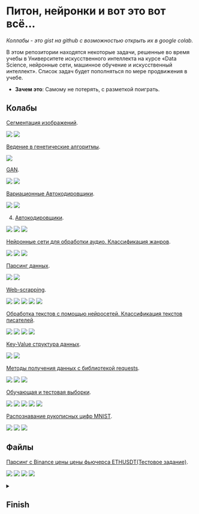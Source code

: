 <!--
  <<< Author notes: Header of the course >>>
  Include a 1280×640 image, course title in sentence case, and a concise description in emphasis.
  In your repository settings: enable template repository, add your 1280×640 social image, auto delete head branches.
  Add your open source license, GitHub uses Creative Commons Attribution 4.0 International.
-->

# Питон, нейронки и вот это вот всё...
_Коллабы - это gist на github с возможностью открыть их в google colab._

<!--
  <<< Author notes: Start of the course >>>
  Include start button, a note about Actions minutes,
  and tell the learner why they should take the course.
  Each step should be wrapped in <details>/<summary>, with an `id` set.
  The start <details> should have `open` as well.
  Do not use quotes on the <details> tag attributes.
-->

<!--step0-->

В этом репозитории находятся некоторые задачи, решенные  во  время учебы в Университете искусственного интеллекта на курсе «Data Science, нейронные сети, машинное обучение и искусственный интеллект».
Список задач будет пополняться по мере продвижения в учебе.

- **Зачем это**: Самому не потерять, с разметкой поиграть.

## Колабы

[Сегментация изображений](https://gist.github.com/PlumNoseBear/c92bbf46cd3f86d77b5c38d63340eb04).

![](https://img.shields.io/badge/-Python-090909?style=badge&logo=Python&logoColor=47C5FB)
![](https://img.shields.io/badge/-Keras-090909?style=badge&logo=keras&logoColor=#CF0000)

[Ведение в генетические алгоритмы](https://gist.github.com/PlumNoseBear/c6b5d3a2827673a541fb8b5a82de707c).

![](https://img.shields.io/badge/-Python-090909?style=flat&logo=Python&logoColor=47C5FB)

[GAN](https://gist.github.com/PlumNoseBear/c92bbf46cd3f86d77b5c38d63340eb04).

![](https://img.shields.io/badge/-Python-090909?style=badge&logo=Python&logoColor=47C5FB)
![](https://img.shields.io/badge/-Keras-090909?style=badge&logo=keras&logoColor=#CF0000)

[Вариационные Автокодировщики](https://gist.github.com/PlumNoseBear/351d4a561c33e7fe34f5a498ad0e7281).

![](https://img.shields.io/badge/-Python-090909?style=badge&logo=Python&logoColor=47C5FB)
![](https://img.shields.io/badge/-TensorFlow-090909?style=badge&logo=tensorflow&logoColor=F88C00)

 4.  [Автокодировщики](https://gist.github.com/PlumNoseBear/aad55719e18e622d3a52b56a045560c4).

![](https://img.shields.io/badge/-Python-090909?style=badge&logo=Python&logoColor=47C5FB)
![](https://img.shields.io/badge/-TensorFlow-090909?style=badge&logo=tensorflow&logoColor=F88C00)
![](https://img.shields.io/badge/-Sklearn-090909?style=badge&logo=sklearn&logoColor=F88C00)

[Нейронные сети для обработки аудио. Классификация жанров](https://gist.github.com/PlumNoseBear/3e298117c8a3f9ef0f2ffd98e65eb96b).

![](https://img.shields.io/badge/-Python-090909?style=badge&logo=Python&logoColor=47C5FB)
![](https://img.shields.io/badge/-TensorFlow-090909?style=badge&logo=tensorflow&logoColor=F88C00)
![](https://img.shields.io/badge/-Sklearn-090909?style=badge&logo=sklearn&logoColor=F88C00)

[Парсинг данных](https://gist.github.com/PlumNoseBear/04c69f61ad24462cfd6a3b6e2a8406bf).

![](https://img.shields.io/badge/-Python-090909?style=badge&logo=Python&logoColor=47C5FB)
![](https://img.shields.io/badge/-Pandas-090909?style=badge&logo=pandas&logoColor=F88C00)

[Web-scrapping](https://gist.github.com/PlumNoseBear/724489831b391614bb3f911aded67630).

![](https://img.shields.io/badge/-Python-090909?style=badge&logo=Python&logoColor=47C5FB)
![](https://img.shields.io/badge/-Pandas-090909?style=badge&logo=pandas&logoColor=F88C00)
![](https://img.shields.io/badge/-json-090909?style=badge&logo=json&logoColor=F88C00)
![](https://img.shields.io/badge/-Requests-090909?style=badge&logo=requests&logoColor=F88C00)
![](https://img.shields.io/badge/-BeautifulSoup-090909?style=badge&logo=BeautifulSoup&logoColor=F88C00)

[Обработка текстов с помощью нейросетей. Классификация текстов писателей](https://gist.github.com/PlumNoseBear/787538c12798b8524fa2fd9fd02884fa).

![](https://img.shields.io/badge/-Python-090909?style=badge&logo=Python&logoColor=47C5FB)
![](https://img.shields.io/badge/-TensorFlow-090909?style=badge&logo=tensorflow&logoColor=F88C00)
![](https://img.shields.io/badge/-Sklearn-090909?style=badge&logo=sklearn&logoColor=F88C00)
![](https://img.shields.io/badge/-Pandas-090909?style=badge&logo=pandas&logoColor=F88C00)

[Key-Value структура данных](https://gist.github.com/PlumNoseBear/b04f59af69db30886c651f88f42e8f06).

![](https://img.shields.io/badge/-Python-090909?style=badge&logo=Python&logoColor=47C5FB)
![](https://img.shields.io/badge/-NumPy-090909?style=badge&logo=NumPy&logoColor=F88C00)

[Методы получения данных  с библиотекой requests](https://gist.github.com/PlumNoseBear/d92b02ee3336cd74de8cf5b96844d39f).

![](https://img.shields.io/badge/-Python-090909?style=badge&logo=Python&logoColor=47C5FB)
![](https://img.shields.io/badge/-json-090909?style=badge&logo=json&logoColor=F88C00)
![](https://img.shields.io/badge/-Requests-090909?style=badge&logo=requests&logoColor=F88C00)

[Обучающая и тестовая выборки](https://gist.github.com/PlumNoseBear/513c5ad355f628bc35218078f44edba5).

![](https://img.shields.io/badge/-Python-090909?style=badge&logo=Python&logoColor=47C5FB)
![](https://img.shields.io/badge/-TensorFlow-090909?style=badge&logo=tensorflow&logoColor=F88C00)
![](https://img.shields.io/badge/-Sklearn-090909?style=badge&logo=sklearn&logoColor=F88C00)
![](https://img.shields.io/badge/-Pandas-090909?style=badge&logo=pandas&logoColor=F88C00)
![](https://img.shields.io/badge/-NumPy-090909?style=badge&logo=NumPy&logoColor=F88C00)


[Распознавание рукописных цифр MNIST](https://gist.github.com/PlumNoseBear/a7c9168c46278a85b4e40f1df47309d1).

![](https://img.shields.io/badge/-Python-090909?style=badge&logo=Python&logoColor=47C5FB)
![](https://img.shields.io/badge/-TensorFlow-090909?style=badge&logo=tensorflow&logoColor=F88C00)
![](https://img.shields.io/badge/-Pandas-090909?stylebadge&logo=pandas&logoColor=F88C00)

<!--endstep0-->
<!--
  <<< Author notes: Step 1 >>>
  Choose 3-5 steps for your course.
  The first step is always the hardest, so pick something easy!
  Link to docs.github.com for further explanations.
  Encourage users to open new tabs for steps!
-->




## Файлы
[Парсинг с Binance цены цены фьючерса ETHUSDT(Тестовое задание)](https://github.com/PlumNoseBear/PAINN/blob/main/Futures_ETHUSDT).

![](https://img.shields.io/badge/-Python-090909?style=flat&logo=Python&logoColor=47C5FB)
![](https://img.shields.io/badge/-BeautifulSoup-090909?style=badge&logo=BeautifulSoup&logoColor=F88C00)
![](https://img.shields.io/badge/-Asyncio-090909?style=badge&logo=Asyncio&logoColor=F88C00)
![](https://img.shields.io/badge/-Aiohttp-090909?style=badge&logo=Aiohttp&logoColor=F88C00)
 <details id=X> 
<summary><h2>Finish</h2></summary>

### Где-то в июле

</details>

<!--
  <<< Author notes: Footer >>>
  Add a link to get support, GitHub status page, code of conduct, license link.
-->


